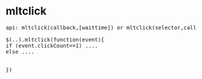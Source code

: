 # mltclick
<pre>
api: mltclick(callback,[waittime]) or mltclick(selector,callback,[waittime])

$(..).mltclick(function(event){
if (event.clickCount==1) .... 
else ....


})
</pre>
